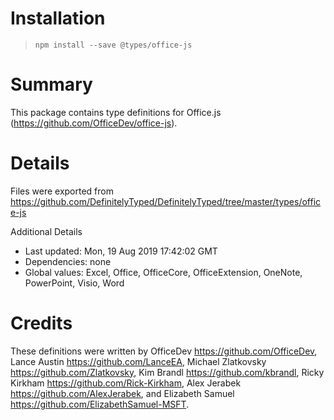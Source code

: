 # Installation
> `npm install --save @types/office-js`

# Summary
This package contains type definitions for Office.js (https://github.com/OfficeDev/office-js).

# Details
Files were exported from https://github.com/DefinitelyTyped/DefinitelyTyped/tree/master/types/office-js

Additional Details
 * Last updated: Mon, 19 Aug 2019 17:42:02 GMT
 * Dependencies: none
 * Global values: Excel, Office, OfficeCore, OfficeExtension, OneNote, PowerPoint, Visio, Word

# Credits
These definitions were written by OfficeDev <https://github.com/OfficeDev>, Lance Austin <https://github.com/LanceEA>, Michael Zlatkovsky <https://github.com/Zlatkovsky>, Kim Brandl <https://github.com/kbrandl>, Ricky Kirkham <https://github.com/Rick-Kirkham>, Alex Jerabek <https://github.com/AlexJerabek>, and Elizabeth Samuel <https://github.com/ElizabethSamuel-MSFT>.
